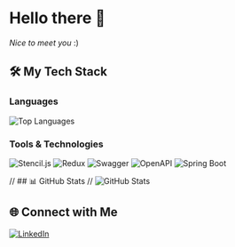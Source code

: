 # Hello there 👋

*Nice to meet you*  :)

## 🛠 My Tech Stack

### Languages
![Top Languages](https://github-readme-stats.vercel.app/api/top-langs/?username=timhateuchlieb&layout=compact&theme=dark)

### Tools & Technologies
![Stencil.js](https://img.shields.io/badge/-Stencil-FF6F61?style=flat-square&logo=stencil&logoColor=white)
![Redux](https://img.shields.io/badge/-Redux-764ABC?style=flat-square&logo=redux&logoColor=white)
![Swagger](https://img.shields.io/badge/-Swagger-85EA2D?style=flat-square&logo=swagger&logoColor=black)
![OpenAPI](https://img.shields.io/badge/-OpenAPI-6BA539?style=flat-square&logo=openapi-initiative&logoColor=white)
![Spring Boot](https://img.shields.io/badge/-Spring%20Boot-6DB33F?style=flat-square&logo=spring-boot&logoColor=white)

// ## 📊 GitHub Stats
// ![GitHub Stats](https://github-readme-stats.vercel.app/api?username=timhateuchlieb&show_icons=true&theme=dark)

## 🌐 Connect with Me
[![LinkedIn](https://img.shields.io/badge/-LinkedIn-0A66C2?style=flat-square&logo=linkedin&logoColor=white)](https://www.linkedin.com/in/tim-schubert-232845309/)
